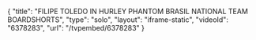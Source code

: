 {
    "title": "FILIPE TOLEDO IN HURLEY PHANTOM BRASIL NATIONAL TEAM BOARDSHORTS",
    "type": "solo",
    "layout": "iframe-static",
    "videoId": "6378283",
    "url": "\/tvpembed\/6378283"
}